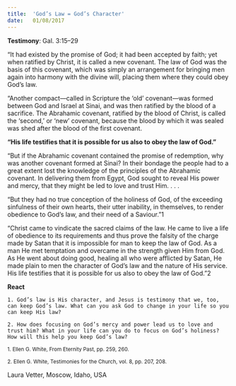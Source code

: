 ```yaml
---
title:  'God’s Law = God’s Character'
date:   01/08/2017
---
```


**Testimony**: Gal. 3:15–29

“It had existed by the promise of God; it had been accepted by faith; yet when ratified by Christ, it is called a new covenant. The law of God was the basis of this covenant, which was simply an arrangement for bringing men again into harmony with the divine will, placing them where they could obey God’s law.

“Another compact—called in Scripture the ‘old’ covenant—was formed between God and Israel at Sinai, and was then ratified by the blood of a sacrifice. The Abrahamic covenant, ratified by the blood of Christ, is called the ‘second,’ or ‘new’ covenant, because the blood by which it was sealed was shed after the blood of the first covenant.

**“His life testifies that it is possible for us also to obey the law of God.”**

“But if the Abrahamic covenant contained the promise of redemption, why was another covenant formed at Sinai? In their bondage the people had to a great extent lost the knowledge of the principles of the Abrahamic covenant. In delivering them from Egypt, God sought to reveal His power and mercy, that they might be led to love and trust Him. . . .

“But they had no true conception of the holiness of God, of the exceeding sinfulness of their own hearts, their utter inability, in themselves, to render obedience to God’s law, and their need of a Saviour.”1

“Christ came to vindicate the sacred claims of the law. He came to live a life of obedience to its requirements and thus prove the falsity of the charge made by Satan that it is impossible for man to keep the law of God. As a man He met temptation and overcame in the strength given Him from God. As He went about doing good, healing all who were afflicted by Satan, He made plain to men the character of God’s law and the nature of His service. His life testifies that it is possible for us also to obey the law of God.”2

**React**

`1. God’s law is His character, and Jesus is testimony that we, too, can keep God’s law. What can you ask God to change in your life so you can keep His law?`

`2. How does focusing on God’s mercy and power lead us to love and trust him? What in your life can you do to focus on God’s holiness? How will this help you keep God’s law?`

<sup>1. Ellen G. White, From Eternity Past, pp. 259, 260.</sup>

<sup>2. Ellen G. White, Testimonies for the Church, vol. 8, pp. 207, 208.</sup>





Laura Vetter, Moscow, Idaho, USA